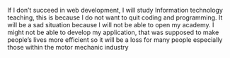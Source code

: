 If I don’t succeed in web development, I will study Information technology teaching, this is because I do not want to quit coding and programming. It will be a sad situation because I will not be able to open my academy. I might not be able to develop my application, that was supposed to make people’s lives more efficient so it will be a loss for many people especially those within the motor mechanic industry
